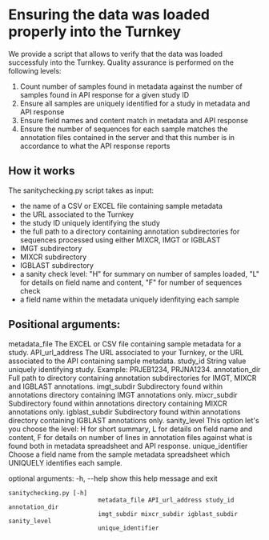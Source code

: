 # Ensuring the data was loaded properly into the Turnkey

We provide a script that allows to verify that the data was loaded successfuly into the Turnkey. Quality assurance is performed on the following levels:

1) Count number of samples found in metadata against the number of samples found in API response for a given study ID
2) Ensure all samples are uniquely identified for a study in metadata and API response
3) Ensure field names and content match in metadata and API response
4) Ensure the number of sequences for each sample matches the annotation files contained in the server and that this number is in accordance to what the API response reports


## How it works

The sanitychecking.py script takes as input:

* the name of a CSV or EXCEL file containing sample metadata
* the URL associated to the Turnkey
* the study ID uniquely identifying the study
* the full path to a directory containing annotation subdirectories for sequences processed using either MIXCR, IMGT or 
IGBLAST
* IMGT subdirectory
* MIXCR subdirectory
* IGBLAST subdirectory
* a sanity check level: "H" for summary on number of samples loaded, "L" for details on field name and content, "F" for number of sequences check 
* a field name within the metadata uniquely idenfitying each sample


## Positional arguments:

  metadata_file      The EXCEL or CSV file containing sample metadata for a
                     study.
  API_url_address    The URL associated to your Turnkey, or the URL associated
                     to the API containing sample metadata.
  study_id           String value uniquely identifying study. Example:
                     PRJEB1234, PRJNA1234.
  annotation_dir     Full path to directory containing annotation
                     subdirectories for IMGT, MIXCR and IGBLAST annotations.
  imgt_subdir        Subdirectory found within annotations directory
                     containing IMGT annotations only.
  mixcr_subdir       Subdirectory found within annotations directory
                     containing MIXCR annotations only.
  igblast_subdir     Subdirectory found within annotations directory
                     containing IGBLAST annotations only.
  sanity_level       This option let's you choose the level: H for short
                     summary, L for details on field name and content, F for
                     details on number of lines in annotation files against
                     what is found both in metadata spreadsheet and API
                     response.
  unique_identifier  Choose a field name from the sample metadata spreadsheet
                     which UNIQUELY identifies each sample.

optional arguments:
  -h, --help         show this help message and exit

```
sanitychecking.py [-h]
                         metadata_file API_url_address study_id annotation_dir
                         imgt_subdir mixcr_subdir igblast_subdir sanity_level
                         unique_identifier
```




